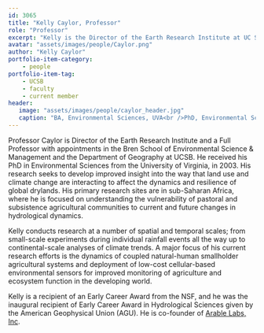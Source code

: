 ```yaml
---
id: 3065
title: "Kelly Caylor, Professor"
role: "Professor"
excerpt: "Kelly is the Director of the Earth Research Institute at UC Santa Barbara and Professor in the Dept. of Geography and Bren School of Environmental Science & Management."
avatar: "assets/images/people/Caylor.png"
author: "Kelly Caylor"
portfolio-item-category:
    - people
portfolio-item-tag:
    - UCSB
    - faculty
    - current member
header:
   image: "assets/images/people/caylor_header.jpg"
   caption: "BA, Environmental Sciences, UVA<br />PhD, Environmental Sciences, UVA."
---
```


Professor Caylor is Director of the Earth Research Institute and a Full Professor with appointments in the Bren School of Environmental Science & Management and the Department of Geography at UCSB. He received his PhD in Environmental Sciences from the University of Virginia, in 2003. His research seeks to develop improved insight into the way that land use and climate change are interacting to affect the dynamics and resilience of global drylands. His primary research sites are in sub-Saharan Africa, where he is focused on understanding the vulnerability of pastoral and subsistence agricultural communities to current and future changes in hydrological dynamics.

Kelly conducts research at a number of spatial and temporal scales; from small-scale experiments during individual rainfall events all the way up to continental-scale analyses of climate trends. A major focus of his current research efforts is the dynamics of coupled natural-human smallholder agricultural systems and deployment of low-cost cellular-based environmental sensors for improved monitoring of agriculture and ecosystem function in the developing world.

Kelly is a recipient of an Early Career Award from the NSF, and he was the inaugural recipient of Early Career Award in Hydrological Sciences given by the American Geophysical Union (AGU). He is co-founder of [Arable Labs, Inc](http://www.arable.com). 

